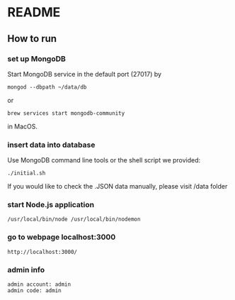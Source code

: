 # README

## How to run

### set up MongoDB

Start MongoDB service in the default port (27017) by

```shell
mongod --dbpath ~/data/db
```

or

```shell
brew services start mongodb-community
```

in MacOS.

### insert data into database

Use MongoDB command line tools or the shell script we provided:

```shell
./initial.sh
```
If you would like to check the .JSON data manually, please visit /data folder


### start Node.js application

```
/usr/local/bin/node /usr/local/bin/nodemon
```

### go to webpage localhost:3000
```
http://localhost:3000/
```
### admin info
```
admin account: admin
admin code: admin
```
